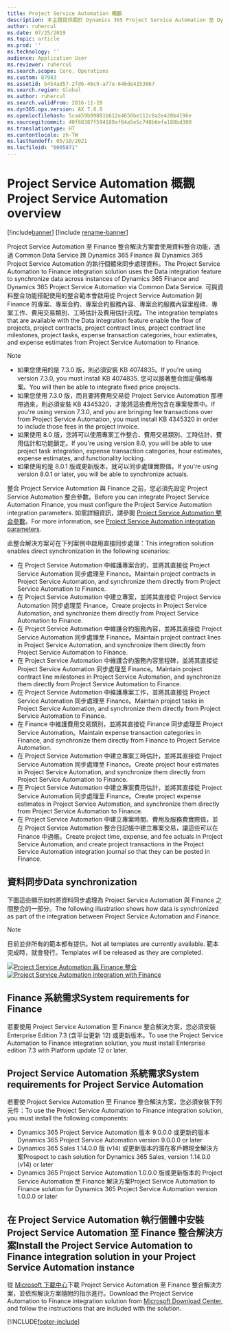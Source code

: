 ```yaml
---
title: Project Service Automation 概觀
description: 本主題提供關於 Dynamics 365 Project Service Automation 至 Dynamics 365 Finance 整合解決方案的資訊。
author: ruhercul
ms.date: 07/25/2019
ms.topic: article
ms.prod: ''
ms.technology: ''
audience: Application User
ms.reviewer: ruhercul
ms.search.scope: Core, Operations
ms.custom: 87983
ms.assetid: b454ad57-2fd6-46c9-a77e-646de4153067
ms.search.region: Global
ms.author: ruhercul
ms.search.validFrom: 2016-11-28
ms.dyn365.ops.version: AX 7.0.0
ms.openlocfilehash: 5ca459b99881b612e4656be112c8a2e420b4196e
ms.sourcegitcommit: 40f68387f594180af64a5e5c748b6efa188bd300
ms.translationtype: HT
ms.contentlocale: zh-TW
ms.lasthandoff: 05/10/2021
ms.locfileid: "6005871"
---
```

# <a name="project-service-automation-overview"></a><span data-ttu-id="ab473-103">Project Service Automation 概觀</span><span class="sxs-lookup"><span data-stu-id="ab473-103">Project Service Automation overview</span></span>

[!include[banner](../includes/banner.md)]
[!include [rename-banner](~/includes/cc-data-platform-banner.md)]

<span data-ttu-id="ab473-104">Project Service Automation 至 Finance 整合解決方案會使用資料整合功能，透過 Common Data Service 跨 Dynamics 365 Finance 與 Dynamics 365 Project Service Automation 的執行個體來同步處理資料。</span><span class="sxs-lookup"><span data-stu-id="ab473-104">The Project Service Automation to Finance integration solution uses the Data integration feature to synchronize data across instances of Dynamics 365 Finance and Dynamics 365 Project Service Automation via Common Data Service.</span></span> <span data-ttu-id="ab473-105">可與資料整合功能搭配使用的整合範本會啟用從 Project Service Automation 到 Finance 的專案、專案合約、專案合約服務內容、專案合約服務內容里程碑、專案工作、費用交易類別、工時估計及費用估計流程。</span><span class="sxs-lookup"><span data-stu-id="ab473-105">The integration templates that are available with the Data integration feature enable the flow of projects, project contracts, project contract lines, project contract line milestones, project tasks, expense transaction categories, hour estimates, and expense estimates from Project Service Automation to Finance.</span></span>

> [!NOTE]
> - <span data-ttu-id="ab473-106">如果您使用的是 7.3.0 版，則必須安裝 KB 4074835。</span><span class="sxs-lookup"><span data-stu-id="ab473-106">If you're using version 7.3.0, you must install KB 4074835.</span></span> <span data-ttu-id="ab473-107">您可以接著整合固定價格專案。</span><span class="sxs-lookup"><span data-stu-id="ab473-107">You will then be able to integrate fixed price projects.</span></span>
> - <span data-ttu-id="ab473-108">如果您使用 7.3.0 版，而且要將費用交易從 Project Service Automation 那裡帶過來，則必須安裝 KB 4345320，才能將這些費用包含在專案發票中。</span><span class="sxs-lookup"><span data-stu-id="ab473-108">If you're using version 7.3.0, and you are bringing fee transactions over from Project Service Automation, you must install KB 4345320 in order to include those fees in the project invoice.</span></span>
> - <span data-ttu-id="ab473-109">如果使用 8.0 版，您將可以使用專案工作整合、費用交易類別、工時估計、費用估計和功能鎖定。</span><span class="sxs-lookup"><span data-stu-id="ab473-109">If you're using version 8.0, you will be able to use project task integration, expense transaction categories, hour estimates, expense estimates, and functionality locking.</span></span>
> - <span data-ttu-id="ab473-110">如果使用的是 8.0.1 版或更新版本，就可以同步處理實際值。</span><span class="sxs-lookup"><span data-stu-id="ab473-110">If you're using version 8.0.1 or later, you will be able to synchronize actuals.</span></span>

<span data-ttu-id="ab473-111">整合 Project Service Automation 與 Finance 之前，您必須先設定 Project Service Automation 整合參數。</span><span class="sxs-lookup"><span data-stu-id="ab473-111">Before you can integrate Project Service Automation Finance, you must configure the Project Service Automation integration parameters.</span></span> <span data-ttu-id="ab473-112">如需詳細資訊，請參閱 [Project Service Automation 整合參數](PSA-parameters.md)。</span><span class="sxs-lookup"><span data-stu-id="ab473-112">For more information, see [Project Service Automation integration parameters](PSA-parameters.md).</span></span>

<span data-ttu-id="ab473-113">此整合解決方案可在下列案例中啟用直接同步處理：</span><span class="sxs-lookup"><span data-stu-id="ab473-113">This integration solution enables direct synchronization in the following scenarios:</span></span>

- <span data-ttu-id="ab473-114">在 Project Service Automation 中維護專案合約，並將其直接從 Project Service Automation 同步處理至 Finance。</span><span class="sxs-lookup"><span data-stu-id="ab473-114">Maintain project contracts in Project Service Automation, and synchronize them directly from Project Service Automation to Finance.</span></span>
- <span data-ttu-id="ab473-115">在 Project Service Automation 中建立專案，並將其直接從 Project Service Automation 同步處理至 Finance。</span><span class="sxs-lookup"><span data-stu-id="ab473-115">Create projects in Project Service Automation, and synchronize them directly from Project Service Automation to Finance.</span></span>
- <span data-ttu-id="ab473-116">在 Project Service Automation 中維護合約服務內容，並將其直接從 Project Service Automation 同步處理至 Finance。</span><span class="sxs-lookup"><span data-stu-id="ab473-116">Maintain project contract lines in Project Service Automation, and synchronize them directly from Project Service Automation to Finance.</span></span>
- <span data-ttu-id="ab473-117">在 Project Service Automation 中維護合約服務內容里程碑，並將其直接從 Project Service Automation 同步處理至 Finance。</span><span class="sxs-lookup"><span data-stu-id="ab473-117">Maintain project contract line milestones in Project Service Automation, and synchronize them directly from Project Service Automation to Finance.</span></span>
- <span data-ttu-id="ab473-118">在 Project Service Automation 中維護專案工作，並將其直接從 Project Service Automation 同步處理至 Finance。</span><span class="sxs-lookup"><span data-stu-id="ab473-118">Maintain project tasks in Project Service Automation, and synchronize them directly from Project Service Automation to Finance.</span></span>
- <span data-ttu-id="ab473-119">在 Finance 中維護費用交易類別，並將其直接從 Finance 同步處理至 Project Service Automation。</span><span class="sxs-lookup"><span data-stu-id="ab473-119">Maintain expense transaction categories in Finance, and synchronize them directly from Finance to Project Service Automation.</span></span>
- <span data-ttu-id="ab473-120">在 Project Service Automation 中建立專案工時估計，並將其直接從 Project Service Automation 同步處理至 Finance。</span><span class="sxs-lookup"><span data-stu-id="ab473-120">Create project hour estimates in Project Service Automation, and synchronize them directly from Project Service Automation to Finance.</span></span>
- <span data-ttu-id="ab473-121">在 Project Service Automation 中建立專案費用估計，並將其直接從 Project Service Automation 同步處理至 Finance。</span><span class="sxs-lookup"><span data-stu-id="ab473-121">Create project expense estimates in Project Service Automation, and synchronize them directly from Project Service Automation to Finance.</span></span>
- <span data-ttu-id="ab473-122">在 Project Service Automation 中建立專案時間、費用及服務費實際值，並在 Project Service Automation 整合日記帳中建立專案交易，讓這些可以在 Finance 中過帳。</span><span class="sxs-lookup"><span data-stu-id="ab473-122">Create project time, expense, and fee actuals in Project Service Automation, and create project transactions in the Project Service Automation integration journal so that they can be posted in Finance.</span></span>

## <a name="data-synchronization"></a><span data-ttu-id="ab473-123">資料同步</span><span class="sxs-lookup"><span data-stu-id="ab473-123">Data synchronization</span></span>

<span data-ttu-id="ab473-124">下圖這些顯示如何將資料同步處理為 Project Service Automation 與 Finance 之間整合的一部分。</span><span class="sxs-lookup"><span data-stu-id="ab473-124">The following illustration shows how data is synchronized as part of the integration between Project Service Automation and Finance.</span></span>

> [!NOTE]
> <span data-ttu-id="ab473-125">目前並非所有的範本都有提供。</span><span class="sxs-lookup"><span data-stu-id="ab473-125">Not all templates are currently available.</span></span> <span data-ttu-id="ab473-126">範本完成時，就會發行。</span><span class="sxs-lookup"><span data-stu-id="ab473-126">Templates will be released as they are completed.</span></span>

<span data-ttu-id="ab473-127">[![Project Service Automation 與 Finance 整合](./media/PSA-integration.png)](./media/PSA-integration.png)</span><span class="sxs-lookup"><span data-stu-id="ab473-127">[![Project Service Automation integration with Finance](./media/PSA-integration.png)](./media/PSA-integration.png)</span></span>

## <a name="system-requirements-for-finance"></a><span data-ttu-id="ab473-128">Finance 系統需求</span><span class="sxs-lookup"><span data-stu-id="ab473-128">System requirements for Finance</span></span>

<span data-ttu-id="ab473-129">若要使用 Project Service Automation 至 Finance 整合解決方案，您必須安裝 Enterprise Edition 7.3 (含平台更新 12) 或更新版本。</span><span class="sxs-lookup"><span data-stu-id="ab473-129">To use the Project Service Automation to Finance integration solution, you must install Enterprise edition 7.3 with Platform update 12 or later.</span></span>

## <a name="system-requirements-for-project-service-automation"></a><span data-ttu-id="ab473-130">Project Service Automation 系統需求</span><span class="sxs-lookup"><span data-stu-id="ab473-130">System requirements for Project Service Automation</span></span>

<span data-ttu-id="ab473-131">若要使 Project Service Automation 至 Finance 整合解決方案，您必須安裝下列元件：</span><span class="sxs-lookup"><span data-stu-id="ab473-131">To use the Project Service Automation to Finance integration solution, you must install the following components:</span></span>

- <span data-ttu-id="ab473-132">Dynamics 365 Project Service Automation 版本 9.0.0.0 或更新的版本</span><span class="sxs-lookup"><span data-stu-id="ab473-132">Dynamics 365 Project Service Automation version 9.0.0.0 or later</span></span>
- <span data-ttu-id="ab473-133">Dynamics 365 Sales 1.14.0.0 版 (v14) 或更新版本的潛在客戶轉現金解決方案</span><span class="sxs-lookup"><span data-stu-id="ab473-133">Prospect to cash solution for Dynamics 365 Sales, version 1.14.0.0 (v14) or later</span></span>
- <span data-ttu-id="ab473-134">Dynamics 365 Project Service Automation 1.0.0.0 版或更新版本的 Project Service Automation 至 Finance 解決方案</span><span class="sxs-lookup"><span data-stu-id="ab473-134">Project Service Automation to Finance solution for Dynamics 365 Project Service Automation version 1.0.0.0 or later</span></span>

## <a name="install-the-project-service-automation-to-finance-integration-solution-in-your-project-service-automation-instance"></a><span data-ttu-id="ab473-135">在 Project Service Automation 執行個體中安裝 Project Service Automation 至 Finance 整合解決方案</span><span class="sxs-lookup"><span data-stu-id="ab473-135">Install the Project Service Automation to Finance integration solution in your Project Service Automation instance</span></span>

<span data-ttu-id="ab473-136">從 [Microsoft 下載中心](https://www.microsoft.com/download/details.aspx?id=57016)下載 Project Service Automation 至 Finance 整合解決方案，並依照解決方案隨附的指示進行。</span><span class="sxs-lookup"><span data-stu-id="ab473-136">Download the Project Service Automation to Finance integration solution from [Microsoft Download Center](https://www.microsoft.com/download/details.aspx?id=57016), and follow the instructions that are included with the solution.</span></span>


[!INCLUDE[footer-include](../includes/footer-banner.md)]